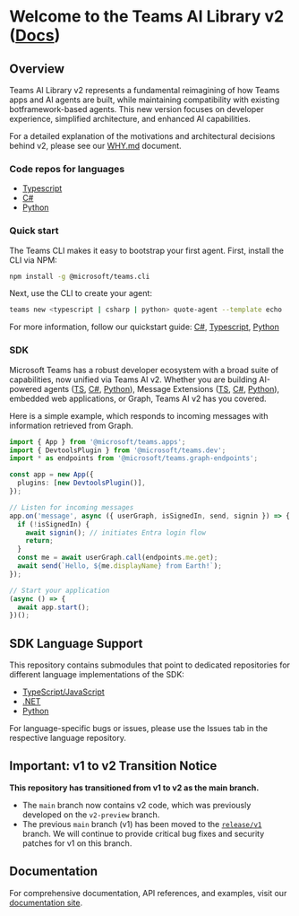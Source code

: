 # Welcome to the Teams AI Library v2 ([Docs](https://microsoft.github.io/teams-ai/))

## Overview

Teams AI Library v2 represents a fundamental reimagining of how Teams apps and AI agents are built, while maintaining compatibility with existing botframework-based agents. This new version focuses on developer experience, simplified architecture, and enhanced AI capabilities.

For a detailed explanation of the motivations and architectural decisions behind v2, please see our [WHY.md](https://microsoft.github.io/teams-ai/why) document.

### Code repos for languages

* [Typescript](https://github.com/microsoft/teams.ts)
* [C#](https://github.com/microsoft/teams.net)
* [Python](https://github.com/microsoft/teams.py)

### Quick start

The Teams CLI makes it easy to bootstrap your first agent. First, install the CLI via NPM:

```sh
npm install -g @microsoft/teams.cli
```

Next, use the CLI to create your agent:

```sh
teams new <typescript | csharp | python> quote-agent --template echo
```

For more information, follow our quickstart guide: [C#](http://microsoft.github.io/teams-ai/csharp/getting-started/quickstart), [Typescript](http://microsoft.github.io/teams-ai/typescript/getting-started/quickstart), [Python](http://microsoft.github.io/teams-ai/python/getting-started/quickstart)

### SDK

Microsoft Teams has a robust developer ecosystem with a broad suite of capabilities, now unified via Teams AI v2. Whether you are building AI-powered agents ([TS](https://microsoft.github.io/teams-ai/typescript/in-depth-guides/ai/), [C#](https://microsoft.github.io/teams-ai/csharp/in-depth-guides/ai/), [Python](https://microsoft.github.io/teams-ai/python/in-depth-guides/ai/)), Message Extensions ([TS](https://microsoft.github.io/teams-ai/typescript/in-depth-guides/message-extensions/), [C#](https://microsoft.github.io/teams-ai/csharp/in-depth-guides/message-extensions/), [Python](https://microsoft.github.io/teams-ai/python/in-depth-guides/message-extensions/)), embedded web applications, or Graph, Teams AI v2 has you covered.

Here is a simple example, which responds to incoming messages with information retrieved from Graph.

```typescript
import { App } from '@microsoft/teams.apps';
import { DevtoolsPlugin } from '@microsoft/teams.dev';
import * as endpoints from '@microsoft/teams.graph-endpoints';

const app = new App({
  plugins: [new DevtoolsPlugin()],
});

// Listen for incoming messages
app.on('message', async ({ userGraph, isSignedIn, send, signin }) => {
  if (!isSignedIn) {
    await signin(); // initiates Entra login flow
    return;
  }
  const me = await userGraph.call(endpoints.me.get); 
  await send(`Hello, ${me.displayName} from Earth!`);
});

// Start your application
(async () => {
  await app.start();
})();
```

## SDK Language Support

This repository contains submodules that point to dedicated repositories for different language implementations of the SDK:

- [TypeScript/JavaScript](https://github.com/microsoft/teams.ts)
- [.NET](https://github.com/microsoft/teams.net)
- [Python](https://github.com/microsoft/teams.py)

For language-specific bugs or issues, please use the Issues tab in the respective language repository.

## Important: v1 to v2 Transition Notice

**This repository has transitioned from v1 to v2 as the main branch.**

- The `main` branch now contains v2 code, which was previously developed on the `v2-preview` branch.
- The previous `main` branch (v1) has been moved to the [`release/v1`](https://github.com/microsoft/teams-ai/tree/release/v1) branch.  We will continue to provide critical bug fixes and security patches for v1 on this branch.



## Documentation

For comprehensive documentation, API references, and examples, visit our [documentation site](https://microsoft.github.io/teams-ai/).
